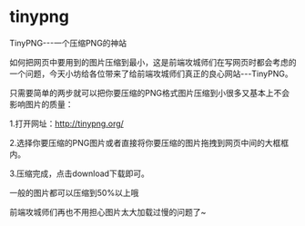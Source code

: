 # tinypng
TinyPNG---一个压缩PNG的神站

如何把网页中要用到的图片压缩到最小，这是前端攻城师们在写网页时都会考虑的一个问题，今天小坊给各位带来了给前端攻城师们真正的良心网站---TinyPNG。

只需要简单的两步就可以把你要压缩的PNG格式图片压缩到小很多又基本上不会影响图片的质量：

1.打开网址：http://tinypng.org/

2.选择你要压缩的PNG图片或者直接将你要压缩的图片拖拽到网页中间的大框框内。

3.压缩完成，点击download下载即可。

一般的图片都可以压缩到50%以上哦

前端攻城师们再也不用担心图片太大加载过慢的问题了~
